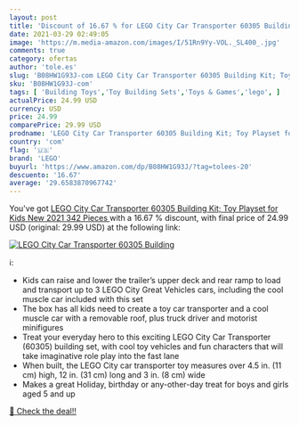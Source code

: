 ```yaml
---
layout: post
title: 'Discount of 16.67 % for LEGO City Car Transporter 60305 Building'
date: 2021-03-29 02:49:05
image: 'https://m.media-amazon.com/images/I/51Rn9Yy-VOL._SL400_.jpg'
comments: true
category: ofertas
author: 'tole.es'
slug: 'B08HW1G93J-com LEGO City Car Transporter 60305 Building Kit; Toy Playset...'
sku: 'B08HW1G93J-com'
tags: [ 'Building Toys','Toy Building Sets','Toys & Games','lego', ]
actualPrice: 24.99 USD
currency: USD
price: 24.99
comparePrice: 29.99 USD
prodname: 'LEGO City Car Transporter 60305 Building Kit; Toy Playset for Kids  New 2021  342 Pieces '
country: 'com'
flag: '🇺🇸'
brand: 'LEGO'
buyurl: 'https://www.amazon.com/dp/B08HW1G93J/?tag=tolees-20'
descuento: '16.67'
average: '29.6583870967742'
---
```


You've got [LEGO City Car Transporter 60305 Building Kit; Toy Playset for Kids  New 2021  342 Pieces ](https://www.amazon.com/dp/B08HW1G93J/?tag=tolees-20) with a  16.67 % discount, with final price of 24.99 USD (original: 29.99 USD) at the following link:

[![LEGO City Car Transporter 60305 Building](https://m.media-amazon.com/images/I/51Rn9Yy-VOL._SL400_.jpg)](https://www.amazon.com/dp/B08HW1G93J/?tag=tolees-20)

ℹ️:

- Kids can raise and lower the trailer’s upper deck and rear ramp to load and transport up to 3 LEGO City Great Vehicles cars, including the cool muscle car included with this set
- The box has all kids need to create a toy car transporter and a cool muscle car with a removable roof, plus truck driver and motorist minifigures
- Treat your everyday hero to this exciting LEGO City Car Transporter (60305) building set, with cool toy vehicles and fun characters that will take imaginative role play into the fast lane
- When built, the LEGO City car transporter toy measures over 4.5 in. (11 cm) high, 12 in. (31 cm) long and 3 in. (8 cm) wide
- Makes a great Holiday, birthday or any-other-day treat for boys and girls aged 5 and up

[🛒 Check the deal!!](https://www.amazon.com/dp/B08HW1G93J/?tag=tolees-20)

